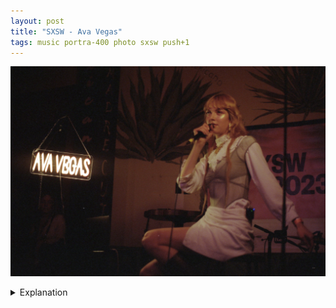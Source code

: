 ```yaml
---
layout: post
title: "SXSW - Ava Vegas"
tags: music portra-400 photo sxsw push+1
---
```


![Ava Vegas](/assets/images/2023-03/2023-03-15-ava-vegas.jpg)

<details>
	<summary>Explanation</summary>

	For this post I want to talk about this picture of Ava Vegas at Las Perlas. It's a pretty simple picture so I'll try to keep this post pretty short.<br><br>

	As is tradition though, I want to talk about the artist first. Ava Vegas is a pop singer from Berlin who's making her way out to LA. Most of her music is sung in English with some of it in German. In truth, her music isn't particularly interesting or exciting. However, it is well written and there's a lilting and melancholic quality to her singing that is a bit unique. A fair number of her songs have this ebb and flow effect to them that's trying to pull listeners in and hold them. If I were describe the physical shape of her music, it would be an arc. It's not quite circular or cyclical but more of an up and down kind of wave.<br><br>

	Now onto this picture. This maybe isn't my favorite picture I took of Ava, but it's still the one I want to talk about more. I'll point out my personal favorite during the roll post. This picture is another one of those a/b pictures but it's a bit different as well. The two subjects in question here are Ava Vegas herself and the Ava Vegas neon sign. If there's one thing I'm not super satisfied about it's maybe the pose or the interaction Ava has in this picture. It's a bit lifeless and with the focus pulled a bit towards the back of the picture, it's not particularly engaging. It feels dull.<br><br>

	In taking this picture, I know that I was more focused on the sign than her. I wanted to make sure the sign wasn't overblown and I wanted the picture as a result to be darker. Overall I do like the effect that this has. It has a really intimate low light club type feeling which isn't the actual feel of the venue but one I think might fit her music more.<br><br>

	I do think that I could have maybe taken this picture from a slightly more oblique angle. I feel like the distance between the sign and her are a bit too wide. Yes, your eyes survey the entire frame, but I feel like there a bit of a void in between them. The other pretty obvious "issue" is the woman below the sign. One benefit of darkening the picture is that she has less detail than otherwise. However I still feel like she's a bit distracting. At the end of the day, you work with the space that exists and that's what was available at the time.<br><br>

	That's it for this post, more SXSW posts to come.
</details>
